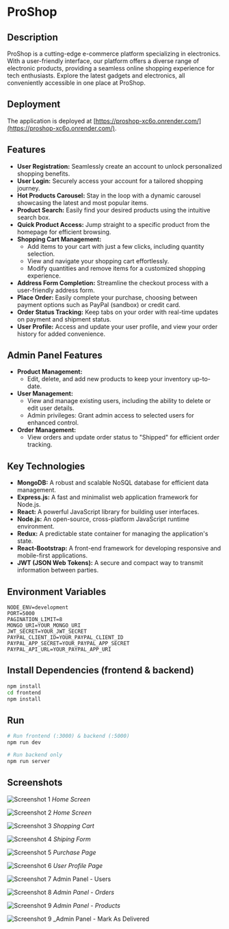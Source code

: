 # ProShop

## Description

ProShop is a cutting-edge e-commerce platform specializing in electronics. With a user-friendly interface, our platform offers a diverse range of electronic products, providing a seamless online shopping experience for tech enthusiasts. Explore the latest gadgets and electronics, all conveniently accessible in one place at ProShop.

## Deployment

The application is deployed at [https://proshop-xc6o.onrender.com/](https://proshop-xc6o.onrender.com/).

## Features

- **User Registration:** Seamlessly create an account to unlock personalized shopping benefits.
- **User Login:** Securely access your account for a tailored shopping journey.
- **Hot Products Carousel:** Stay in the loop with a dynamic carousel showcasing the latest and most popular items.
- **Product Search:** Easily find your desired products using the intuitive search box.
- **Quick Product Access:** Jump straight to a specific product from the homepage for efficient browsing.
- **Shopping Cart Management:**
  - Add items to your cart with just a few clicks, including quantity selection.
  - View and navigate your shopping cart effortlessly.
  - Modify quantities and remove items for a customized shopping experience.
- **Address Form Completion:** Streamline the checkout process with a user-friendly address form.
- **Place Order:** Easily complete your purchase, choosing between payment options such as PayPal (sandbox) or credit card.
- **Order Status Tracking:** Keep tabs on your order with real-time updates on payment and shipment status.
- **User Profile:** Access and update your user profile, and view your order history for added convenience.

## Admin Panel Features

- **Product Management:**
  - Edit, delete, and add new products to keep your inventory up-to-date.
- **User Management:**
  - View and manage existing users, including the ability to delete or edit user details.
  - Admin privileges: Grant admin access to selected users for enhanced control.
- **Order Management:**
  - View orders and update order status to "Shipped" for efficient order tracking.

## Key Technologies

- **MongoDB:** A robust and scalable NoSQL database for efficient data management.
- **Express.js:** A fast and minimalist web application framework for Node.js.
- **React:** A powerful JavaScript library for building user interfaces.
- **Node.js:** An open-source, cross-platform JavaScript runtime environment.
- **Redux:** A predictable state container for managing the application's state.
- **React-Bootstrap:** A front-end framework for developing responsive and mobile-first applications.
- **JWT (JSON Web Tokens):** A secure and compact way to transmit information between parties.


## Environment Variables
````bach
NODE_ENV=development
PORT=5000
PAGINATION_LIMIT=8
MONGO_URI=YOUR_MONGO_URI
JWT_SECRET=YOUR_JWT_SECRET
PAYPAL_CLIENT_ID=YOUR_PAYPAL_CLIENT_ID
PAYPAL_APP_SECRET=YOUR_PAYPAL_APP_SECRET
PAYPAL_API_URL=YOUR_PAYPAL_APP_URI
````

## Install Dependencies (frontend & backend)

```bash
npm install
cd frontend
npm install
```

## Run

```bash
# Run frontend (:3000) & backend (:5000)
npm run dev

# Run backend only
npm run server
```

## Screenshots
![Screenshot 1](screenshots/screenshot1.png)
_Home Screen_

![Screenshot 2](screenshots/screenshot2.png)
_Home Screen_

![Screenshot 3](screenshots/screenshot3.png)
_Shopping Cart_

![Screenshot 4](screenshots/shippingForm.png)
_Shiping Form_

![Screenshot 5](screenshots/paymentPage.png)
_Purchase Page_

![Screenshot 6](screenshots/screenshot4.png)
_User Profile Page_

![Screenshot 7](screenshots/adminUsers.png)
Admin Panel - Users

![Screenshot 8](screenshots/adminOrders.png)
_Admin Panel - Orders_

![Screenshot 9](screenshots/adminProducts.png)
_Admin Panel - Products_

![Screenshot 9](screenshots/adminMarkAsDelivered.png)
\_Admin Panel - Mark As Delivered
